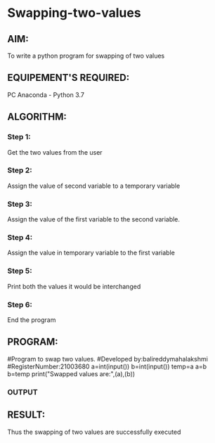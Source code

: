 # Swapping-two-values
## AIM:
To write a python program for swapping of two values
## EQUIPEMENT'S REQUIRED: 
PC
Anaconda - Python 3.7
## ALGORITHM: 
### Step 1:
Get the two values from the user
### Step 2: 
Assign the value of second variable to a temporary variable 
### Step 3: 
Assign the value of the first variable to the second variable.
### Step 4:  
Assign the value in temporary variable to the first variable
### Step 5: 
Print both the values it would be interchanged
### Step 6: 
End the program
## PROGRAM:
#Program to swap two values.
#Developed by:balireddymahalakshmi
#RegisterNumber:21003680
a=int(input())
b=int(input())
temp=a
a=b
b=temp
print("Swapped values are:",(a),(b))

### OUTPUT

## RESULT:
Thus the swapping of two values are successfully executed



